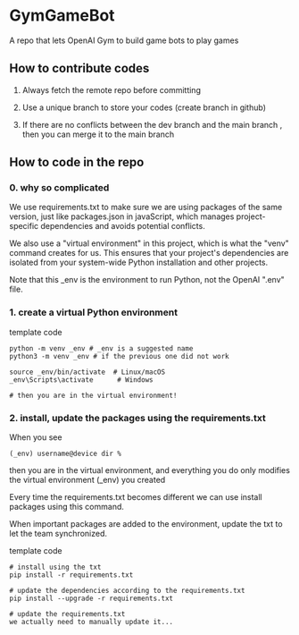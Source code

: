 # GymGameBot
A repo that lets OpenAI Gym to build game bots to play games

## How to contribute codes

1. Always fetch the remote repo before committing

2. Use a unique branch to store your codes (create branch in github)

3. If there are no conflicts between the dev branch and the main branch
, then you can merge it to the main branch

## How to code in the repo

### 0. why so complicated

We use requirements.txt to make sure we are using packages of the same version, just like packages.json in javaScript, which manages project-specific dependencies and avoids potential conflicts.

We also use a "virtual environment" in this project, which is what the "venv" command creates for us. This ensures that your project's dependencies are isolated from your system-wide Python installation and other projects.

Note that this _env is the environment to run Python, not the OpenAI ".env" file.

### 1. create a virtual Python environment

template code

    python -m venv _env # _env is a suggested name
    python3 -m venv _env # if the previous one did not work

    source _env/bin/activate  # Linux/macOS
    _env\Scripts\activate      # Windows

    # then you are in the virtual environment!


### 2. install, update the packages using the requirements.txt

When you see

    (_env) username@device dir %

then you are in the virtual environment, and everything you do only modifies the virtual environment (_env) you created

Every time the requirements.txt becomes different
we can use install packages using this command.

When important packages are added to the environment, update the txt to let the team synchronized.

template code

    # install using the txt
    pip install -r requirements.txt

    # update the dependencies according to the requirements.txt
    pip install --upgrade -r requirements.txt

    # update the requirements.txt
    we actually need to manually update it...
    

